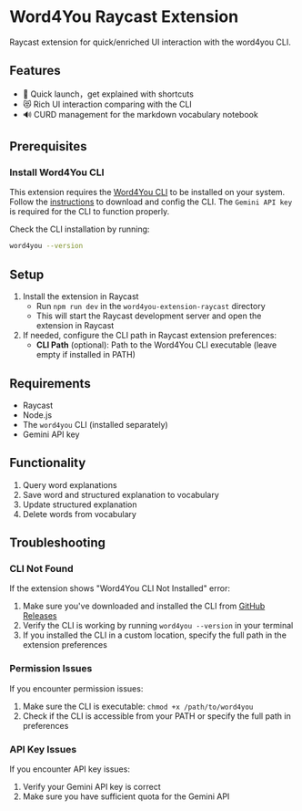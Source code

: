 # Word4You Raycast Extension

Raycast extension for quick/enriched UI interaction with the word4you CLI.

## Features

- 🚀 Quick launch，get explained with shortcuts 
- 😻 Rich UI interaction comparing with the CLI 
- 🔊 CURD management for the markdown vocabulary notebook

## Prerequisites

### Install Word4You CLI

This extension requires the [Word4You CLI](https://github.com/gnehz972/word4you/releases) to be installed on your system.
Follow the [instructions](../word4you-cli/README.md) to download and config the CLI. 
The `Gemini API key` is required for the CLI to function properly.

Check the CLI installation by running:
```bash
word4you --version
```

## Setup

1. Install the extension in Raycast
   - Run `npm run dev` in the `word4you-extension-raycast` directory
   - This will start the Raycast development server and open the extension in Raycast
2. If needed, configure the CLI path in Raycast extension preferences:
   - **CLI Path** (optional): Path to the Word4You CLI executable (leave empty if installed in PATH)

## Requirements

- Raycast
- Node.js
- The `word4you` CLI (installed separately)
- Gemini API key

## Functionality

1. Query word explanations
2. Save word and structured explanation to vocabulary
3. Update structured explanation
4. Delete words from vocabulary

## Troubleshooting

### CLI Not Found

If the extension shows "Word4You CLI Not Installed" error:

1. Make sure you've downloaded and installed the CLI from [GitHub Releases](https://github.com/gnehz972/word4you/releases)
2. Verify the CLI is working by running `word4you --version` in your terminal
3. If you installed the CLI in a custom location, specify the full path in the extension preferences

### Permission Issues

If you encounter permission issues:

1. Make sure the CLI is executable: `chmod +x /path/to/word4you`
2. Check if the CLI is accessible from your PATH or specify the full path in preferences

### API Key Issues

If you encounter API key issues:

1. Verify your Gemini API key is correct
2. Make sure you have sufficient quota for the Gemini API